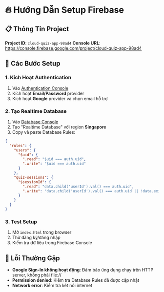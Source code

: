 # 🔥 Hướng Dẫn Setup Firebase

## 📋 Thông Tin Project

**Project ID**: `cloud-quiz-app-98ad4`
**Console URL**: https://console.firebase.google.com/project/cloud-quiz-app-98ad4

## 🚀 Các Bước Setup

### 1. Kích Hoạt Authentication

1. Vào [Authentication Console](https://console.firebase.google.com/project/cloud-quiz-app-98ad4/authentication/providers)
2. Kích hoạt **Email/Password** provider
3. Kích hoạt **Google** provider và chọn email hỗ trợ

### 2. Tạo Realtime Database

1. Vào [Database Console](https://console.firebase.google.com/project/cloud-quiz-app-98ad4/database)
2. Tạo "Realtime Database" với region **Singapore**
3. Copy và paste Database Rules:

```json
{
  "rules": {
    "users": {
      "$uid": {
        ".read": "$uid === auth.uid",
        ".write": "$uid === auth.uid"
      }
    },
    "quiz-sessions": {
      "$sessionId": {
        ".read": "data.child('userId').val() === auth.uid",
        ".write": "data.child('userId').val() === auth.uid || !data.exists()"
      }
    }
  }
}
```

### 3. Test Setup

1. Mở `index.html` trong browser
2. Thử đăng ký/đăng nhập
3. Kiểm tra dữ liệu trong Firebase Console

## 🔧 Lỗi Thường Gặp

- **Google Sign-In không hoạt động**: Đảm bảo ứng dụng chạy trên HTTP server, không phải file://
- **Permission denied**: Kiểm tra Database Rules đã được cập nhật
- **Network error**: Kiểm tra kết nối internet